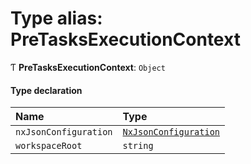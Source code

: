 # Type alias: PreTasksExecutionContext

Ƭ **PreTasksExecutionContext**: `Object`

#### Type declaration

| Name                  | Type                                                                |
| :-------------------- | :------------------------------------------------------------------ |
| `nxJsonConfiguration` | [`NxJsonConfiguration`](../../devkit/documents/NxJsonConfiguration) |
| `workspaceRoot`       | `string`                                                            |
